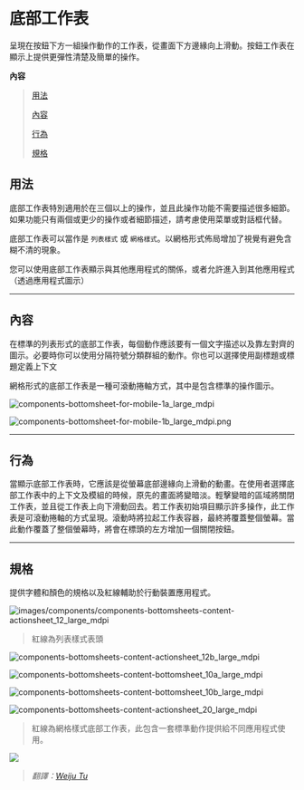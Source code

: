 # 底部工作表

呈現在按鈕下方一組操作動作的工作表，從畫面下方邊緣向上滑動。按鈕工作表在顯示上提供更彈性清楚及簡單的操作。

**內容**

>[用法](#usage)
>
>[內容](#content)
>
>[行為](#behavior)
>
>[規格](#specs)


<h2 id='usage'>用法</h2>

底部工作表特別適用於在三個以上的操作，並且此操作功能不需要描述很多細節。如果功能只有兩個或更少的操作或者細節描述，請考慮使用菜單或對話框代替。

底部工作表可以當作是 `列表樣式` 或 `網格樣式`。以網格形式佈局增加了視覺有避免含糊不清的現象。

您可以使用底部工作表顯示與其他應用程式的關係，或者允許進入到其他應用程式 （透過應用程式圖示）

---

<h2 id='content'>內容</h2>

在標準的列表形式的底部工作表，每個動作應該要有一個文字描述以及靠左對齊的圖示。必要時你可以使用分隔符號分類群組的動作。你也可以選擇使用副標題或標題定義上下文

網格形式的底部工作表是一種可滾動捲軸方式，其中是包含標準的操作圖示。

![components-bottomsheet-for-mobile-1a_large_mdpi](images/components/components-bottomsheet-for-mobile-1a_large_mdpi.png)

![components-bottomsheet-for-mobile-1b_large_mdpi.png](images/components/components-bottomsheet-for-mobile-1b_large_mdpi.png)

---

<h2 id='behavior'>行為</h2>

當顯示底部工作表時，它應該是從螢幕底部邊緣向上滑動的動畫。在使用者選擇底部工作表中的上下文及模組的時候，原先的畫面將變暗淡。輕擊變暗的區域將關閉工作表，並且從工作表上向下滑動回去。若工作表初始項目顯示許多操作，此工作表是可滾動捲軸的方式呈現。滾動時將拉起工作表容器，最終將覆蓋整個螢幕。當此動作覆蓋了整個螢幕時，將會在標頭的左方增加一個關閉按鈕。

---

<h2 id='specs'>規格</h2>

提供字體和顏色的規格以及紅線輔助於行動裝置應用程式。

![images/components/components-bottomsheets-content-actionsheet_12_large_mdpi](images/components/components-bottomsheets-content-actionsheet_12_large_mdpi.png)

> 紅線為列表樣式表頭

![components-bottomsheets-content-actionsheet_12b_large_mdpi](images/components/components-bottomsheets-content-actionsheet_12b_large_mdpi.png)

![components-bottomsheets-content-bottomsheet_10a_large_mdpi](images/components/components-bottomsheets-content-bottomsheet_10a_large_mdpi.png)

![components-bottomsheets-content-bottomsheet_10b_large_mdpi](images/components/components-bottomsheets-content-bottomsheet_10b_large_mdpi.png)

![components-bottomsheets-content-actionsheet_20_large_mdpi](images/components/components-bottomsheets-content-actionsheet_20_large_mdpi.png)

> 紅線為網格樣式底部工作表，此包含一套標準動作提供給不同應用程式使用。

![](images/components/components-bottomsheets-content-actionsheet_20b_large_mdpi.png)

> *翻譯：[Weiju Tu](https://www.facebook.com/weiju516)*
